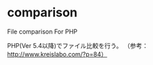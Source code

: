 # comparison
File comparison For PHP

PHP(Ver 5.4以降)でファイル比較を行う。
（参考：http://www.kreislabo.com/?p=84）
